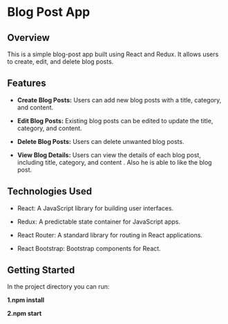 # Blog Post App

## Overview

This is a simple blog-post app built using React and Redux. It allows users to create, edit, and delete blog posts. 

## Features

- **Create Blog Posts:** Users can add new blog posts with a title, category, and content.

- **Edit Blog Posts:** Existing blog posts can be edited to update the title, category, and content.

- **Delete Blog Posts:** Users can delete unwanted blog posts.

- **View Blog Details:** Users can view the details of each blog post, including title, category, and content . Also he is able to like the blog post.

## Technologies Used

- React: A JavaScript library for building user interfaces.

- Redux: A predictable state container for JavaScript apps.

- React Router: A standard library for routing in React applications.

- React Bootstrap: Bootstrap components for React.

## Getting Started
In the project directory you can run:

**1.npm install** 

**2.npm start**

